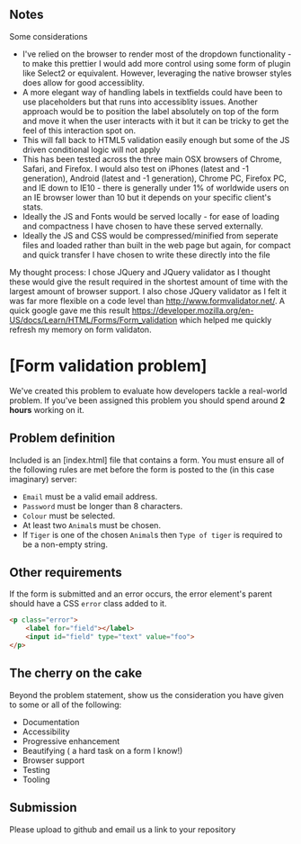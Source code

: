 ## Notes

Some considerations
- I've relied on the browser to render most of the dropdown functionality - to make this prettier I would add more control using some form of plugin like Select2 or equivalent. However, leveraging the native browser styles does allow for good accessiblity.
- A more elegant way of handling labels in textfields could have been to use placeholders but that runs into accessiblity issues. Another approach would be to position the label absolutely on top of the form and move it when the user interacts with it but it can be tricky to get the  feel of this interaction spot on.
- This will fall back to HTML5 validation easily enough but some of the JS driven conditional logic will not apply
- This has been tested across the three main OSX browsers of Chrome, Safari, and Firefox. I would also test on iPhones (latest and -1 generation), Android (latest and -1 generation), Chrome PC, Firefox PC, and IE down to IE10 - there is generally under 1% of worldwide users on an IE browser lower than 10 but it depends on your specific client's stats.
- Ideally the JS and Fonts would be served locally - for ease of loading and compactness I have chosen to have these served externally.
- Ideally the JS and CSS would be compressed/minified from seperate files and loaded rather than built in the web page but again, for compact and quick transfer I have chosen to write these directly into the file

My thought process:
I chose JQuery and JQuery validator as I thought these would give the result required in the shortest amount of time with the largest amount of browser support. I also chose JQuery validator as I felt it was far more flexible on a code level than http://www.formvalidator.net/. A quick google gave me this result https://developer.mozilla.org/en-US/docs/Learn/HTML/Forms/Form_validation which helped me quickly refresh my memory on form validaton.


# [Form validation problem]

We've created this problem to evaluate how developers tackle a real-world problem. If you've been assigned this problem you should spend around **2 hours** working on it. 

## Problem definition

Included is an [index.html] file that contains a form. You must ensure all of the following rules are met before the form is posted to the (in this case imaginary) server:

* `Email` must be a valid email address.
* `Password` must be longer than 8 characters. 
* `Colour` must be selected. 
* At least two `Animal`s must be chosen. 
* If `Tiger` is one of the chosen `Animal`s then `Type of tiger` is required to be a non-empty string. 

## Other requirements

If the form is submitted and an error occurs, the error element's parent should have a CSS `error` class added to it.

```html
<p class="error">
    <label for="field"></label>
    <input id="field" type="text" value="foo">
</p>
```


## The cherry on the cake

Beyond the problem statement, show us the consideration you have given to some or all of the following:

- Documentation
- Accessibility
- Progressive enhancement
- Beautifying ( a hard task on a form I know!)
- Browser support
- Testing
- Tooling

## Submission

Please upload to github and email us a link to your repository

